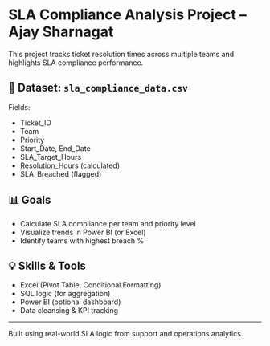 # SLA Compliance Analysis Project – Ajay Sharnagat

This project tracks ticket resolution times across multiple teams and highlights SLA compliance performance.

## 📂 Dataset: `sla_compliance_data.csv`

Fields:
- Ticket_ID
- Team
- Priority
- Start_Date, End_Date
- SLA_Target_Hours
- Resolution_Hours (calculated)
- SLA_Breached (flagged)

## 📊 Goals
- Calculate SLA compliance per team and priority level
- Visualize trends in Power BI (or Excel)
- Identify teams with highest breach %

## 💡 Skills & Tools
- Excel (Pivot Table, Conditional Formatting)
- SQL logic (for aggregation)
- Power BI (optional dashboard)
- Data cleansing & KPI tracking

---

Built using real-world SLA logic from support and operations analytics.

